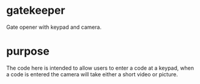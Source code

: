 # gatekeeper
Gate opener with keypad and camera.

# purpose
The code here is intended to allow users to enter a code at a keypad, when a code is entered the camera will take either a short video or picture.
